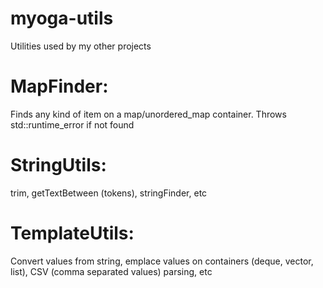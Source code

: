 # myoga-utils
Utilities used by my other projects

# MapFinder:
Finds any kind of item on a map/unordered_map container. Throws std::runtime_error if not found

# StringUtils:
trim, getTextBetween (tokens), stringFinder, etc

# TemplateUtils:
Convert values from string, emplace values on containers (deque, vector, list), CSV (comma separated values) parsing, etc
